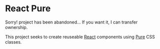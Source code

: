 # React Pure #

Sorry! project has been abandoned... If you want it, I can transfer ownership.

This project seeks to create reuseable [React](http://facebook.github.io/react/index.html) components using [Pure](http://purecss.io/) CSS classes.

